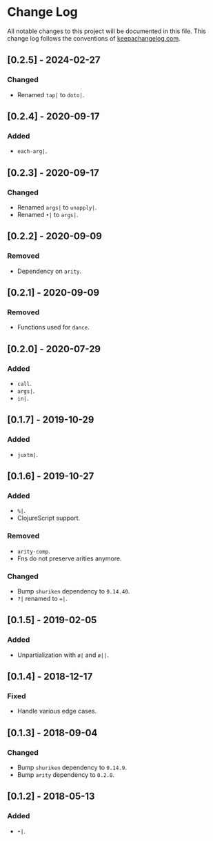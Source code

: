 # Change Log
All notable changes to this project will be documented in this file. This change log follows the conventions of [keepachangelog.com](http://keepachangelog.com/).

## [0.2.5] - 2024-02-27
### Changed
- Renamed `tap|` to `doto|`.

## [0.2.4] - 2020-09-17
### Added
- `each-arg|`.

## [0.2.3] - 2020-09-17
### Changed
- Renamed `args|` to `unapply|`.
- Renamed `•|` to `args|`.

## [0.2.2] - 2020-09-09
### Removed
- Dependency on `arity`.

## [0.2.1] - 2020-09-09
### Removed
- Functions used for `dance`.

## [0.2.0] - 2020-07-29
### Added
- `call`.
- `args|`.
- `in|`.

## [0.1.7] - 2019-10-29
### Added
- `juxtm|`.

## [0.1.6] - 2019-10-27
### Added
- `%|`.
- ClojureScript support.

### Removed
- `arity-comp`.
- Fns do not preserve arities anymore.

### Changed
- Bump `shuriken` dependency to `0.14.40`.
- `?|` renamed to `=|`.

## [0.1.5] - 2019-02-05
### Added
- Unpartialization with `ø|` and `ø||`.

## [0.1.4] - 2018-12-17
### Fixed
- Handle various edge cases.

## [0.1.3] - 2018-09-04
### Changed
- Bump `shuriken` dependency to `0.14.9`.
- Bump `arity` dependency to `0.2.0`.

## [0.1.2] - 2018-05-13
### Added
- `•|`.
